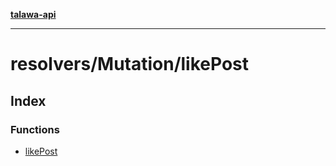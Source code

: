 [**talawa-api**](../../../README.md)

***

# resolvers/Mutation/likePost

## Index

### Functions

- [likePost](functions/likePost.md)

